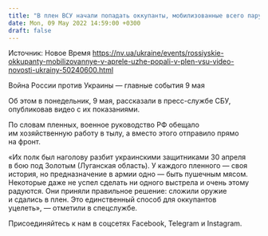 ```yaml
---
title: "В плен ВСУ начали попадать оккупанты, мобилизованные всего пару недель назад — видео"
date: Mon, 09 May 2022 14:59:00 +0300
draft: false
---
```

Источник: Новое Время https://nv.ua/ukraine/events/rossiyskie-okkupanty-mobilizovannye-v-aprele-uzhe-popali-v-plen-vsu-video-novosti-ukrainy-50240600.html


Война России против Украины — главные события 9 мая

Об этом в понедельник, 9 мая, рассказали в пресс-службе СБУ, опубликовав видео с их показаниями.

По словам пленных, военное руководство РФ обещало им хозяйственную работу в тылу, а вместо этого отправило прямо на фронт.

«Их полк был наголову разбит украинскими защитниками 30 апреля в бою под Золотым (Луганская область). У каждого пленного — своя история, но предназначение в армии одно — быть пушечным мясом. Некоторые даже не успел сделать ни одного выстрела и очень этому радуются. Они приняли правильное решение: сложили оружие и сдались в плен. Это единственный способ для оккупантов уцелеть», — отметили в спецслужбе.

Присоединяйтесь к нам в соцсетях Facebook, Telegram и Instagram.
